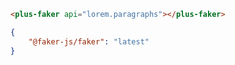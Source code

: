 ```html [template]
<plus-faker api="lorem.paragraphs"></plus-faker>
```

```json [dependencies]
{
    "@faker-js/faker": "latest"
}
```
